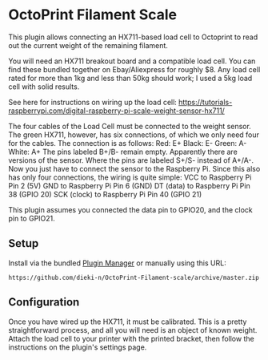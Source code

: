 # OctoPrint Filament Scale

This plugin allows connecting an HX711-based load cell to Octoprint to read out the current weight of the remaining filament.

You will need an HX711 breakout board and a compatible load cell. You can find these bundled together on Ebay/Aliexpress for roughly $8. Any load cell rated for more than 1kg and less than 50kg should work; I used a 5kg load cell with solid results.

See here for instructions on wiring up the load cell: https://tutorials-raspberrypi.com/digital-raspberry-pi-scale-weight-sensor-hx711/

The four cables of the Load Cell must be connected to the weight sensor. The green HX711, however, has six connections, of which we only need four for the cables. The connection is as follows:
Red: E+
Black: E-
Green: A-
White: A+
The pins labeled B+/B- remain empty. Apparently there are versions of the sensor. Where the pins are labeled S+/S- instead of A+/A-.
Now you just have to connect the sensor to the Raspberry Pi. Since this also has only four connections, the wiring is quite simple:
VCC to Raspberry Pi Pin 2 (5V)
GND to Raspberry Pi Pin 6 (GND)
DT (data) to Raspberry Pi Pin 38 (GPIO 20)
SCK (clock) to Raspberry Pi Pin 40 (GPIO 21)

This plugin assumes you connected the data pin to GPIO20, and the clock pin to GPIO21.


## Setup

Install via the bundled [Plugin Manager](https://github.com/foosel/OctoPrint/wiki/Plugin:-Plugin-Manager)
or manually using this URL:

    https://github.com/dieki-n/OctoPrint-Filament-scale/archive/master.zip


## Configuration

Once you have wired up the HX711, it must be calibrated. This is a pretty straightforward process, and all you will need is an object of known weight. Attach the load cell to your printer with the printed bracket, then follow the instructions on the plugin's settings page.

